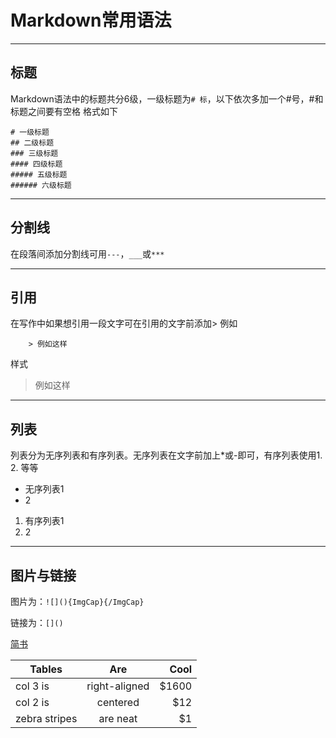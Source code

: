 # Markdown常用语法
***

## 标题

Markdown语法中的标题共分6级，一级标题为`# 标`，以下依次多加一个#号，#和标题之间要有空格
格式如下

```
# 一级标题
## 二级标题
### 三级标题
#### 四级标题
##### 五级标题
###### 六级标题
```
---
## 分割线

在段落间添加分割线可用`---`，`___`或`***`

___

## 引用
在写作中如果想引用一段文字可在引用的文字前添加>
例如

```
    > 例如这样    
```
样式
> 例如这样

---
## 列表
列表分为无序列表和有序列表。无序列表在文字前加上*或-即可，有序列表使用1. 2. 等等
- 无序列表1
- 2


1. 有序列表1
2. 2
---
## 图片与链接

图片为：`![](){ImgCap}{/ImgCap}`

链接为：`[]()`

[简书](www.jianshu.com)






| Tables        |Are            | Cool  | 
| ------------- |:-------------:| -----:| 
| col 3 is      | right-aligned | $1600 |
| col 2 is      | centered      | $12   | 
| zebra stripes | are neat      | $1    |

